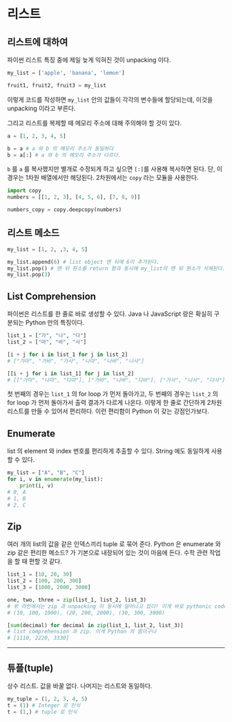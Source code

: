 # 리스트

## 리스트에 대하여
파이썬 리스트 특징 중에 제일 늦게 익혀진 것이 unpacking 이다.
```python
my_list = ['apple', 'banana', 'lemon']

fruit1, fruit2, fruit3 = my_list
```
이렇게 코드를 작성하면 `my_list` 안의 값들이 각각의 변수들에 할당되는데, 이것을 unpacking 이라고 부른다.

그리고 리스트를 복제할 때 메모리 주소에 대해 주의해야 할 것이 있다.
```python
a = [1, 2, 3, 4, 5]

b = a # a 와 b 의 메모리 주소가 동일하다
b = a[:] # a 와 b 의 메모리 주소가 다르다.
```
`b` 를 `a` 를 복사했지만 별개로 수정되게 하고 싶으면 `[:]`를 사용해 복사하면 된다.
단, 이 경우는 1차원 배열에서만 해당된다. 2차원에서는 `copy` 라는 모듈을 사용한다.
```python
import copy
numbers = [[1, 2, 3], [4, 5, 6], [7, 8, 9]]

numbers_copy = copy.deepcopy(numbers)
```

## 리스트 메소드

```python
my_list = [1, 2, ,3, 4, 5]

my_list.append(6) # list object 맨 뒤에 6이 추가된다.
my_list.pop() # 맨 뒤 원소를 return 함과 동시에 my_list의 맨 뒤 원소가 삭제된다.
my_list.pop(3)
```

## List Comprehension
파이썬은 리스트를 한 줄로 바로 생성할 수 있다. Java 나 JavaScript 랑은 확실히 구분되는 Python 만의 특징이다.
```python
list_1 = ["가", "나", "다"]
list_2 = ["마", "바", "사"]

[i + j for i in list_1 for j in list_2]
# ["가마", "가바", "가사", "나마", "나바", "나사"]

[[i + j for i in list_1] for j in list_2]
# [["가마", "나마", "다마"], ["가바", "나바", "다바"], ["가사", "나사", "다사"]]
```
첫 번째의 경우는 `list_1` 의 for loop 가 먼저 돌아가고, 두 번째의 경우는 `list_2` 의 for loop 가 먼저 돌아가서 출력 결과가 다르게 나온다.
이렇게 한 줄로 간단하게 2차원 리스트를 만들 수 있어서 편리하다. 이런 편리함이 Python 이 갖는 강점인가보다.

## Enumerate
list 의 element 와 index 번호를 편리하게 추출할 수 있다. String 에도 동일하게 사용할 수 있다.
```python
my_list = ["A", "B", "C"]
for i, v in enumerate(my_list):
    print(i, v)
# 0, A
# 1, B
# 2, C
```

## Zip
여러 개의 list의 값을 같은 인덱스끼리 tuple 로 묶어 준다. Python 은 enumerate 와 zip 같은 편리한 메소드? 가 기본으로 내장되어 있는 것이 마음에 든다. 수학 관련 작업을 할 때 편할 것 같다.
```python
list_1 = [10, 20, 30]
list_2 = [100, 200, 300]
list_3 = [1000, 2000, 3000]

one, two, three = zip(list_1, list_2, list_3)
# 위 라인에서는 zip 과 unpacking 이 동시에 일어나고 있다! 이게 바로 pythonic code 인가
# (10, 100, 1000), (20, 200, 2000), (30, 300, 3000)

[sum(decimal) for decimal in zip(list_1, list_2, list_3)]
# list comprehension 과 zip. 이게 Python 의 힘이구나
# [1110, 2220, 3330]
```

---
## 튜플(tuple)
상수 리스트. 값을 바꿀 없다. 나머지는 리스트와 동일하다.
```python
my_tuple = (1, 2, 3, 4, 5)
t = (1) # Integer 로 인식
t = (1,) # tuple 로 인식
```

